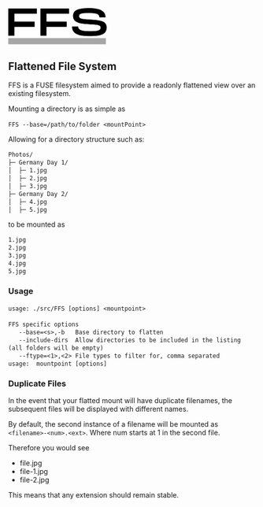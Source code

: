 
<img src="FFS.svg" alt="Test" width="200px"/>

## Flattened File System

FFS is a FUSE filesystem aimed to provide a readonly flattened view over an 
existing filesystem.

Mounting a directory is as simple as 

`FFS --base=/path/to/folder <mountPoint>`

Allowing for a directory structure such as:

```text
Photos/
├─ Germany Day 1/
│  ├─ 1.jpg
│  ├─ 2.jpg
│  ├─ 3.jpg
├─ Germany Day 2/
│  ├─ 4.jpg
│  ├─ 5.jpg
```

to be mounted as

```text
1.jpg
2.jpg
3.jpg
4.jpg
5.jpg
```

### Usage 

```text
usage: ./src/FFS [options] <mountpoint>

FFS specific options
   --base=<s>,-b   Base directory to flatten
   --include-dirs  Allow directories to be included in the listing (all folders will be empty)
   --ftype=<1>,<2> File types to filter for, comma separated
usage:  mountpoint [options]
```

### Duplicate Files

In the event that your flatted mount will have duplicate filenames, the subsequent
files will be displayed with different names. 

By default, the second instance of a filename will be 
mounted as `<filename>-<num>.<ext>`. Where num starts at 1 in the second file. 

Therefore you would see

* file.jpg
* file-1.jpg
* file-2.jpg

This means that any extension should remain stable. 
